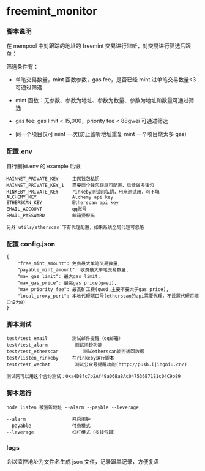﻿# freemint_monitor

### 脚本说明

在 mempool 中对跟踪的地址的 freemint 交易进行监听，对交易进行筛选后跟单；

筛选条件有：
- 单笔交易数量，mint 函数参数，gas fee，是否已经 mint 过单笔交易数量<3 可通过筛选

- mint 函数：无参数、参数为地址、参数为数量、参数为地址和数量可通过筛选

- gas fee: gas limit < 15,000，priority fee < 88gwei 可通过筛选

- 同一个项目仅可 mint 一次(防止监听地址重复 mint 一个项目烧太多 gas)

### 配置.env

自行删掉.env 的 example 后缀

```
MAINNET_PRIVATE_KEY     主网钱包私钥
MAINNET_PRIVATE_KEY_1   需要两个钱包跟单可配置，后续做多钱包
RINKEBY_PRIVATE_KEY     rinkeby测试网私钥，用来测试用，可不填
ALCHEMY_KEY             Alchemy api key
ETHERSCAN_KEY           Etherscan api key
EMAIL_ACCOUNT           qq账号
EMAIL_PASSWARD          邮箱授权码
```

```
另外`utils/etherscan`下有代理配置，如果系统全局代理可忽略
```

### 配置 config.json

```
{
    "free_mint_amount": 免费最大单笔交易数量,
    "payable_mint_amount": 收费最大单笔交易数量,
    "max_gas_limit": 最大gas limit,
    "max_gas_price": 最高gas price(gwei),
    "max_priority_fee": 最高矿工费(gwei,主要不要大于gas price),
    "local_proxy_port": 本地代理端口号(etherscan的api需要代理，不设置代理将端口设为0)
}
```

### 脚本测试

```
test/test_email         测试邮件提醒（qq邮箱）
test/test_alarm          测试闹钟功能
test/test_etherscan         测试etherscan能否返回数据
test/listen_rinkeby     在rinkeby运行脚本
test/test_wechat         测试公众号提醒功能(http://push.ijingniu.cn/)

测试网可以用这个合约测试：0xa4D8fc7b2Af49a06Ba8Ac047536B71E1c04C9b89
```

### 脚本运行

```
node listen 被监听地址 --alarm --payble --leverage

--alarm                 开启闹钟
--payable               付费模式
--leverage              杠杆模式（多钱包跟）
```

### logs

会以监控地址为文件名生成 json 文件，记录跟单记录，方便复盘

